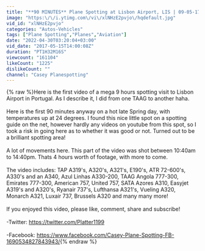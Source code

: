 ```yaml
---
title: "**90 MINUTES** Plane Spotting at Lisbon Airport, LIS | 09-05-17"
image: "https:\/\/i.ytimg.com\/vi\/xlNHzE2pvjo\/hqdefault.jpg"
vid_id: "xlNHzE2pvjo"
categories: "Autos-Vehicles"
tags: ["Plane Spotting","Planes","Aviation"]
date: "2022-04-30T03:20:04+03:00"
vid_date: "2017-05-15T14:00:08Z"
duration: "PT1H32M16S"
viewcount: "161104"
likeCount: "1225"
dislikeCount: ""
channel: "Casey Planespotting"
---
```

{% raw %}Here is the first video of a mega 9 hours spotting visit to Lisbon Airport in Portugal. As I describe it, I did from one TAAG to another haha. <br /><br />Here is the first 90 minutes anyway on a hot late Spring day, with temperatures up at 24 degrees. I found this nice little spot on a spotting guide on the net, however hardly any videos on youtube from this spot, so I took a risk in going here as to whether it was good or not. Turned out to be a brilliant spotting area! <br /><br />A lot of movements here. This part of the video was shot between 10:40am to 14:40pm. Thats 4 hours worth of footage, with more to come. <br /><br />The video includes: TAP A319's, A320's, A321's, E190's, ATR 72-600's, A330's and an A340, Azul Linhas A330-200, TAAG Angola 777-300, Emirates 777-300, American 757, United 757, SATA Azores A310, Easyjet A319's and A320's, Ryanair 737's, Lufthansa A321's, Vueling A320, Monarch A321, Luxair 737, Brussels A320 and many many more!<br /><br />If you enjoyed this video, please like, comment, share and subscribe!<br /><br />-Twitter: <a rel="nofollow" target="blank" href="https://twitter.com/Platter1199">https://twitter.com/Platter1199</a><br /><br />-Facebook: <a rel="nofollow" target="blank" href="https://www.facebook.com/Casey-Plane-Spotting-FB-1690534827843943/">https://www.facebook.com/Casey-Plane-Spotting-FB-1690534827843943/</a>{% endraw %}
